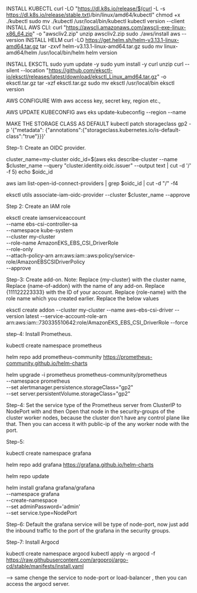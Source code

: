 INSTALL KUBECTL
    curl -LO "https://dl.k8s.io/release/$(curl -L -s https://dl.k8s.io/release/stable.txt)/bin/linux/amd64/kubectl"
    chmod +x ./kubectl
    sudo mv ./kubectl /usr/local/bin/kubectl
    kubectl version --client
INSTALL AWS CLI:
    curl "https://awscli.amazonaws.com/awscli-exe-linux-x86_64.zip" -o "awscliv2.zip"
    unzip awscliv2.zip
    sudo ./aws/install
    aws --version
INSTALL HELM
    curl -LO https://get.helm.sh/helm-v3.13.1-linux-amd64.tar.gz
    tar -zxvf helm-v3.13.1-linux-amd64.tar.gz
    sudo mv linux-amd64/helm /usr/local/bin/helm
    helm version

INSTALL EKSCTL
    sudo yum update -y
    sudo yum install -y curl unzip
    curl --silent --location "https://github.com/eksctl-io/eksctl/releases/latest/download/eksctl_Linux_amd64.tar.gz" -o eksctl.tar.gz
    tar -xzf eksctl.tar.gz
    sudo mv eksctl /usr/local/bin
    eksctl version

AWS CONFIGURE
    With aws access key, secret key, region etc.,

AWS UPDATE KUBECONFIG
    aws eks update-kubeconfig --region <region> --name <cluster-name>

MAKE THE STORAGE CLASS AS DEFAULT
    kubectl patch storageclass gp2 -p '{"metadata": {"annotations":{"storageclass.kubernetes.io/is-default-class":"true"}}}'


Step-1: Create an OIDC provider.

cluster_name=my-cluster
oidc_id=$(aws eks describe-cluster --name $cluster_name --query "cluster.identity.oidc.issuer" --output text | cut -d '/' -f 5)
echo $oidc_id

aws iam list-open-id-connect-providers | grep $oidc_id | cut -d "/" -f4

eksctl utils associate-iam-oidc-provider --cluster $cluster_name --approve


Step 2: Create an IAM role

eksctl create iamserviceaccount \
        --name ebs-csi-controller-sa \
        --namespace kube-system \
        --cluster my-cluster \
        --role-name AmazonEKS_EBS_CSI_DriverRole \
        --role-only \
        --attach-policy-arn arn:aws:iam::aws:policy/service-role/AmazonEBSCSIDriverPolicy \
        --approve

Step-3: Create add-on.
Note: Replace {my-cluster} with the cluster name,
	      Replace {name-of-addon} with the name of any add-on.
	      Replace {111122223333} with the ID of your account.
	      Replace {role-name} with the role name which you created earlier.
Replace the below values

eksctl create addon --cluster my-cluster --name aws-ebs-csi-driver --version latest --service-account-role-arn arn:aws:iam::730335510642:role/AmazonEKS_EBS_CSI_DriverRole --force

	

step-4: Install Prometheus.

kubectl create namespace prometheus

helm repo add prometheus-community https://prometheus-community.github.io/helm-charts

helm upgrade -i prometheus prometheus-community/prometheus \
    --namespace prometheus \
    --set alertmanager.persistence.storageClass="gp2" \
    --set server.persistentVolume.storageClass="gp2"

Step-4: Set the service type of the Prometheus server from ClusterIP to NodePort with and then Open that node in the security-groups of the cluster worker nodes, because the cluster don't have any control plane like that.
Then you can access it with public-ip of the any worker node with the port.

Step-5:

kubectl create namespace grafana

helm repo add grafana https://grafana.github.io/helm-charts

helm repo update

helm install grafana grafana/grafana \
  --namespace grafana \
  --create-namespace \
  --set adminPassword='admin' \
  --set service.type=NodePort

Step-6:
Default the grafana service will be type of node-port, now just add the inbound traffic to the port of the grafana in the security groups.

Step-7: Install Argocd

kubectl create namespace argocd
kubectl apply -n argocd -f https://raw.githubusercontent.com/argoproj/argo-cd/stable/manifests/install.yaml

--> same chenge the service to node-port or load-balancer , then you can access the argocd server.




